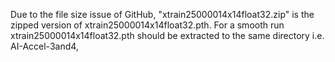 Due to the file size issue of GitHub, "xtrain25000014x14float32.zip" is the zipped version of xtrain25000014x14float32.pth. For a smooth run xtrain25000014x14float32.pth should be extracted to the same directory i.e. AI-Accel-3and4, 
